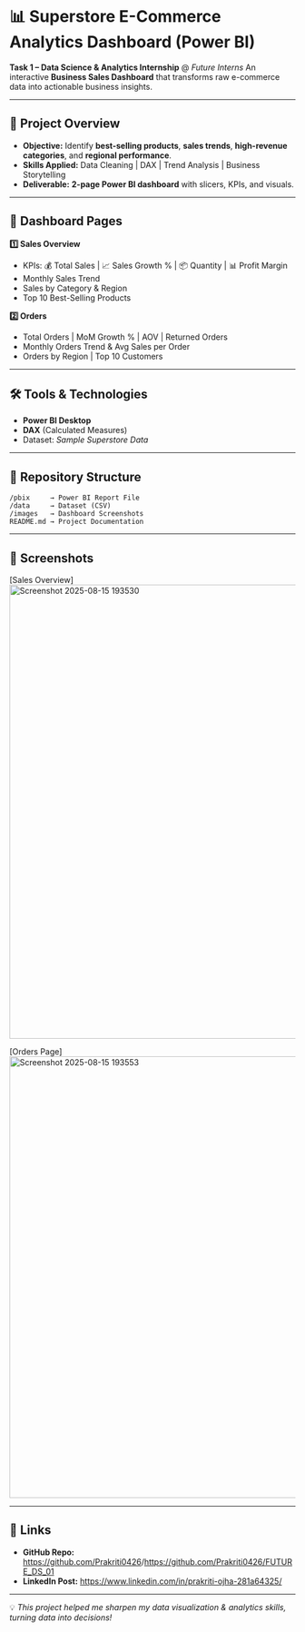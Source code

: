 

# 📊 Superstore E-Commerce Analytics Dashboard (Power BI)

**Task 1 – Data Science & Analytics Internship** @ *Future Interns*
An interactive **Business Sales Dashboard** that transforms raw e-commerce data into actionable business insights.

---

## 🎯 Project Overview

* **Objective:** Identify **best-selling products**, **sales trends**, **high-revenue categories**, and **regional performance**.
* **Skills Applied:** Data Cleaning | DAX | Trend Analysis | Business Storytelling
* **Deliverable:** **2-page Power BI dashboard** with slicers, KPIs, and visuals.

---

## 📌 Dashboard Pages

**1️⃣ Sales Overview**

* KPIs: 💰 Total Sales | 📈 Sales Growth % | 📦 Quantity | 📊 Profit Margin
* Monthly Sales Trend
* Sales by Category & Region
* Top 10 Best-Selling Products

**2️⃣ Orders**

* Total Orders | MoM Growth % | AOV | Returned Orders
* Monthly Orders Trend & Avg Sales per Order
* Orders by Region | Top 10 Customers

---

## 🛠 Tools & Technologies

* **Power BI Desktop**
* **DAX** (Calculated Measures)
* Dataset: *Sample Superstore Data*

---

## 📂 Repository Structure

```
/pbix     → Power BI Report File
/data     → Dataset (CSV)
/images   → Dashboard Screenshots
README.md → Project Documentation
```

---

## 📸 Screenshots

[Sales Overview] <img width="1369" height="800" alt="Screenshot 2025-08-15 193530" src="https://github.com/user-attachments/assets/28058cf8-8428-475e-aa7d-2fd4491e5ae4" />

[Orders Page] <img width="1366" height="778" alt="Screenshot 2025-08-15 193553" src="https://github.com/user-attachments/assets/c84dd266-d200-44ff-bc80-e70ac5801c2a" />


---

## 🔗 Links

* **GitHub Repo:** <https://github.com/Prakriti0426>/<https://github.com/Prakriti0426/FUTURE_DS_01>
* **LinkedIn Post:** <https://www.linkedin.com/in/prakriti-ojha-281a64325/>

---

💡 *This project helped me sharpen my data visualization & analytics skills, turning data into decisions!*

